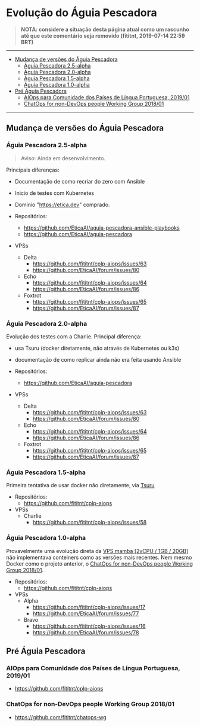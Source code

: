 # Evolução do Águia Pescadora

> **NOTA: considere a situação desta página atual como um rascunho até que este comentário seja removido (fititnt, 2019-07-14 22:59 BRT)**

---

<!-- TOC depthFrom:2 -->

- [Mudança de versões do Águia Pescadora](#mudança-de-versões-do-águia-pescadora)
    - [Águia Pescadora 2.5-alpha](#águia-pescadora-25-alpha)
    - [Águia Pescadora 2.0-alpha](#águia-pescadora-20-alpha)
    - [Águia Pescadora 1.5-alpha](#águia-pescadora-15-alpha)
    - [Águia Pescadora 1.0-alpha](#águia-pescadora-10-alpha)
- [Pré Águia Pescadora](#pré-águia-pescadora)
    - [AIOps para Comunidade dos Países de Língua Portuguesa, 2019/01](#aiops-para-comunidade-dos-países-de-língua-portuguesa-201901)
    - [ChatOps for non-DevOps people Working Group 2018/01](#chatops-for-non-devops-people-working-group-201801)

<!-- /TOC -->

---

## Mudança de versões do Águia Pescadora

### Águia Pescadora 2.5-alpha
> Aviso: Ainda em desenvolvimento.

Principais diferenças:

- Documentação de como recriar do zero com Ansible
- Inicio de testes com Kubernetes
- Domínio "https://etica.dev" comprado.

- Repositórios:
  - <https://github.com/EticaAI/aguia-pescadora-ansible-playbooks>
  - <https://github.com/EticaAI/aguia-pescadora>
- VPSs
  - Delta
    - <https://github.com/fititnt/cplp-aiops/issues/63>
    - <https://github.com/EticaAI/forum/issues/80>
  - Echo
    - <https://github.com/fititnt/cplp-aiops/issues/64>
    - <https://github.com/EticaAI/forum/issues/86>
  - Foxtrot
    - <https://github.com/fititnt/cplp-aiops/issues/65>
    - <https://github.com/EticaAI/forum/issues/87>

### Águia Pescadora 2.0-alpha

Evolução dos testes com a Charlie. Principal diferença:

- usa Tsuru (docker diretamente, não através de Kubernetes ou k3s)
- documentação de como replicar ainda não era feita usando Ansible

- Repositórios:
  - <https://github.com/EticaAI/aguia-pescadora>
- VPSs
  - Delta
    - <https://github.com/fititnt/cplp-aiops/issues/63>
    - <https://github.com/EticaAI/forum/issues/80>
  - Echo
    - <https://github.com/fititnt/cplp-aiops/issues/64>
    - <https://github.com/EticaAI/forum/issues/86>
  - Foxtrot
    - <https://github.com/fititnt/cplp-aiops/issues/65>
    - <https://github.com/EticaAI/forum/issues/87>

### Águia Pescadora 1.5-alpha

Primeira tentativa de usar docker não diretamente, via [Tsuru](https://github.com/fititnt/cplp-aiops/issues/59)

- Repositórios:
  - <https://github.com/fititnt/cplp-aiops>
- VPSs
  - Charlie
    - https://github.com/fititnt/cplp-aiops/issues/58

### Águia Pescadora 1.0-alpha
Provavelmente uma evolução direta da [VPS mamba [2vCPU / 1GB / 20GB]](https://github.com/EticaAI/forum/issues/72) não implementava conteiners como as versões mais recentes. Nem mesmo Docker como o projeto anterior, o [ChatOps for non-DevOps people Working Group 2018/01](https://github.com/fititnt/chatops-wg).

- Repositórios:
  - <https://github.com/fititnt/cplp-aiops>
- VPSs
  - Alpha
    - <https://github.com/fititnt/cplp-aiops/issues/17>
    - <https://github.com/EticaAI/forum/issues/77>
  - Bravo
    - <https://github.com/fititnt/cplp-aiops/issues/16>
    - <https://github.com/EticaAI/forum/issues/78>

## Pré Águia Pescadora

### AIOps para Comunidade dos Países de Língua Portuguesa, 2019/01
- <https://github.com/fititnt/cplp-aiops>

### ChatOps for non-DevOps people Working Group 2018/01
- <https://github.com/fititnt/chatops-wg>